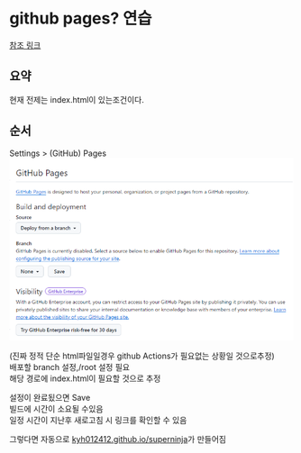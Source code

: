 # github pages? 연습

[참조 링크](https://www.youtube.com/watch?v=QyFcl_Fba-k)

## 요약

현재 전제는 index.html이 있는조건이다.

## 순서

Settings > (GitHub) Pages  
![alt text](image.png)

(진짜 정적 단순 html파일일경우 github Actions가 필요없는 상황일 것으로추정)  
배포할 branch 설정,/root 설정 필요  
해당 경로에 index.html이 필요할 것으로 추정

설정이 완료됬으면 Save  
빌드에 시간이 소요될 수있음  
일정 시간이 지난후 새로고침 시 링크를 확인할 수 있음

그렇다면 자동으로
[kyh012412.github.io/superninja](kyh012412.github.io/superninja)가 만들어짐

